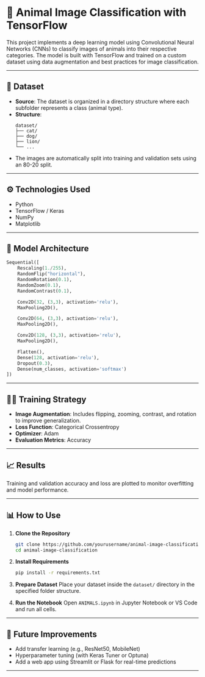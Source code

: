 
# 🐾 Animal Image Classification with TensorFlow

This project implements a deep learning model using Convolutional Neural Networks (CNNs) to classify images of animals into their respective categories. The model is built with TensorFlow and trained on a custom dataset using data augmentation and best practices for image classification.

---

## 📁 Dataset

- **Source**: The dataset is organized in a directory structure where each subfolder represents a class (animal type).
- **Structure**:
  ```
  dataset/
  ├── cat/
  ├── dog/
  ├── lion/
  └── ...
  ```
- The images are automatically split into training and validation sets using an 80-20 split.

---

## ⚙️ Technologies Used

- Python
- TensorFlow / Keras
- NumPy
- Matplotlib

---

## 🧠 Model Architecture

```python
Sequential([
    Rescaling(1./255),
    RandomFlip("horizontal"),
    RandomRotation(0.1),
    RandomZoom(0.1),
    RandomContrast(0.1),

    Conv2D(32, (3,3), activation='relu'),
    MaxPooling2D(),

    Conv2D(64, (3,3), activation='relu'),
    MaxPooling2D(),

    Conv2D(128, (3,3), activation='relu'),
    MaxPooling2D(),

    Flatten(),
    Dense(128, activation='relu'),
    Dropout(0.3),
    Dense(num_classes, activation='softmax')
])
```

---

## 🏋️‍♂️ Training Strategy

- **Image Augmentation**: Includes flipping, zooming, contrast, and rotation to improve generalization.
- **Loss Function**: Categorical Crossentropy
- **Optimizer**: Adam
- **Evaluation Metrics**: Accuracy

---

## 📈 Results

Training and validation accuracy and loss are plotted to monitor overfitting and model performance.

---

## 📊 How to Use

1. **Clone the Repository**
   ```bash
   git clone https://github.com/yourusername/animal-image-classification.git
   cd animal-image-classification
   ```

2. **Install Requirements**
   ```bash
   pip install -r requirements.txt
   ```

3. **Prepare Dataset**
   Place your dataset inside the `dataset/` directory in the specified folder structure.

4. **Run the Notebook**
   Open `ANIMALS.ipynb` in Jupyter Notebook or VS Code and run all cells.

---

## 🔮 Future Improvements

- Add transfer learning (e.g., ResNet50, MobileNet)
- Hyperparameter tuning (with Keras Tuner or Optuna)
- Add a web app using Streamlit or Flask for real-time predictions

---
